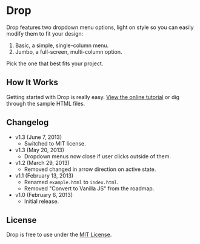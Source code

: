 # Drop
Drop features two dropdown menu options, light on style so you can easily modify them to fit your design:

1. Basic, a simple, single-column menu.
2. Jumbo, a full-screen, multi-column option.

Pick the one that best fits your project.

## How It Works
Getting started with Drop is really easy. [View the online tutorial](http://cferdinandi.github.com/drop/) or dig through the sample HTML files.

## Changelog
* v1.3 (June 7, 2013)
  * Switched to MIT license.
* v1.3 (May 20, 2013)
  * Dropdown menus now close if user clicks outside of them.
* v1.2 (March 29, 2013)
  * Removed changed in arrow direction on active state.
* v1.1 (February 13, 2013)
  * Renamed `example.html` to `index.html`.
  * Removed "Convert to Vanilla JS" from the roadmap.
* v1.0 (February 6, 2013)
  * Initial release.

## License
Drop is free to use under the [MIT License](http://gomakethings.com/mit/).
